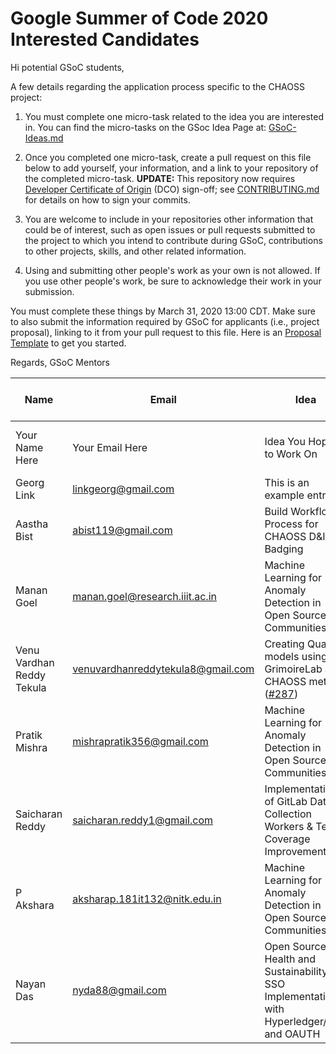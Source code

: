 # Google Summer of Code 2020 Interested Candidates

Hi potential GSoC students,

A few details regarding the application process specific to the CHAOSS project:

1) You must complete one micro-task related to the idea you are interested in. You can find the micro-tasks on the GSoc Idea Page at: [GSoC-Ideas.md](./GSoC-Ideas.md)

2) Once you completed one micro-task, create a pull request on this file below to add yourself, your information, and a link to your repository of the completed micro-task. **UPDATE:** This repository now requires [Developer Certificate of Origin](https://developercertificate.org/) (DCO) sign-off; see [CONTRIBUTING.md](https://github.com/chaoss/governance/blob/master/CONTRIBUTING.md#code-or-document-change-contributions-github-interface) for details on how to sign your commits.

3) You are welcome to include in your repositories other information that could be of interest, such as open issues or pull requests submitted to the project to which you intend to contribute during GSoC, contributions to other projects, skills, and other related information.

4) Using and submitting other people's work as your own is not allowed. If you use other people's work, be sure to acknowledge their work in your submission.

You must complete these things by March 31, 2020 13:00 CDT. Make sure to also submit the information required by GSoC for applicants (i.e., project proposal), linking to it from your pull request to this file. Here is an [Proposal Template](https://docs.google.com/document/d/1YZez6_hgp2dBybEsMZoQ-ONB9IawK4_OPISLHe9Tjew/edit) to get you started.

Regards,
GSoC Mentors

| Name | Email | Idea | Micro-Task Repository | Project Proposal |
| --- | --- | --- | --- | --- |
| Your Name Here | Your Email Here |  Idea You Hoping to Work On | Link to your Mico-task Repo | Link to Your Proposal |
| Georg Link | linkgeorg@gmail.com | This is an example entry | [Micro-task](https://github.com/chaoss/governance/blob/GSoCInterest-Update-2020/GSoC-Ideas.md) | [Proposal Template](https://docs.google.com/document/d/1YZez6_hgp2dBybEsMZoQ-ONB9IawK4_OPISLHe9Tjew/edit) |
|Aastha Bist | abist119@gmail.com | Build Workflow Process for CHAOSS D&I Badging | [Microtask repository](https://github.com/bistaastha/CHAOSS-microtasks) | [Proposal](https://docs.google.com/document/d/1YPAlVUhUZG6Gc4k8l5zxZz6gWoHAG-UsLlGEOiQkvGE/edit?usp=sharing)
|Manan Goel | manan.goel@research.iiit.ac.in | Machine Learning for Anomaly Detection in Open Source Communities | [Repository With Completed Microtasks](https://github.com/manangoel99/augur?organization=manangoel99&organization=manangoel99) | [Proposal](https://docs.google.com/document/d/1n5byXxrmDrQkVaYFFEI9yQG3VjyaOfiFaqwGYMuTHs4/edit?usp=sharing)
| Venu Vardhan Reddy Tekula | venuvardhanreddytekula8@gmail.com | Creating Quality models using GrimoireLab and CHAOSS metrics ([#287](https://github.com/chaoss/grimoirelab/issues/287)) | [Microtasks](https://github.com/vchrombie/chaoss-microtasks) | [Proposal](https://docs.google.com/document/d/1ofQRvt1uVfUN6eQX9epbn2UP30Yna90oGjnQY4ixbzM/edit?usp=sharing) |
| Pratik Mishra | mishrapratik356@gmail.com |  Machine Learning for Anomaly Detection in Open Source Communities| [Repo with Completed Microtasks](https://github.com/pratikmishra356/CHAOSS-Microtasks_GSOC) | [Proposal](https://docs.google.com/document/d/13VbHV0V9_BcifDWMcTGA3jtFC76jcJoUa-aIfOB8nlg/edit#heading=h.4xs3idmu6ly2) |
|Saicharan Reddy | saicharan.reddy1@gmail.com | Implementation of GitLab Data Collection Workers & Test Coverage Improvement | [Microtask repository](https://github.com/mrsaicharan1/chaoss-microtasks) | [Proposal](https://docs.google.com/document/d/1PUxvJt_uVbX3iqom1PtTMMfa5u5wB-MKuVMMiLsU7dw/edit?usp=sharing)
|P Akshara | aksharap.181it132@nitk.edu.in | Machine Learning for Anomaly Detection in Open Source Communities | [Microtasks repository](https://github.com/aksh555/chaoss-microtasks) | [Proposal](https://docs.google.com/document/d/16L99A3bXEsSe65ryqkC8YONOXs5ZV72_9vMApRzI06w/edit?usp=sharing)
|Nayan Das | nyda88@gmail.com | Open Source Health and Sustainability SSO Implementation with Hyperledger/Indy and OAUTH | [Microtasks repository](https://github.com/Nayan-Das/chaoss-microtasks) | [Proposal](https://docs.google.com/document/d/19ovUVOt-Cdmd67o80dSgD4k3N_XQHmF_FflCIewDQ6Y/edit?usp=sharing)

